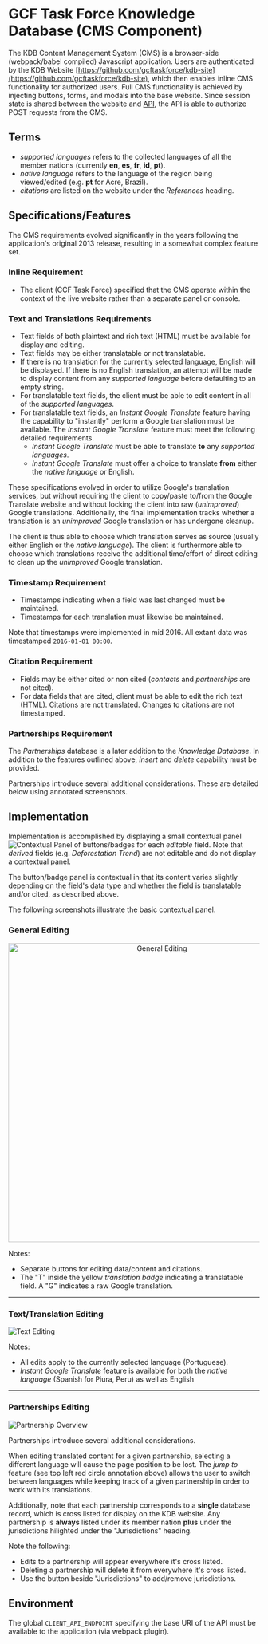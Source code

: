 # GCF Task Force Knowledge Database (CMS Component)

The KDB Content Management System (CMS) is a browser-side (webpack/babel compiled) Javascript application. Users are authenticated by the KDB Website [https://github.com/gcftaskforce/kdb-site](https://github.com/gcftaskforce/kdb-site), which then enables inline CMS functionality for authorized users. Full CMS functionality is achieved by injecting buttons, forms, and modals into the base website. Since session state is shared between the website and [API](https://github.com/gcftaskforce/kdb-api), the API is able to authorize POST requests from the CMS.

## Terms

- *supported languages* refers to the collected languages of all the member nations (currently **en**, **es**, **fr**, **id**, **pt**).
- *native language* refers to the language of the region being viewed/edited (e.g. **pt** for Acre, Brazil).
- *citations* are listed on the website under the *References* heading.

## Specifications/Features

The CMS requirements evolved significantly in the years following the application's original 2013 release, resulting in a somewhat complex feature set.

### Inline Requirement

- The client (CCF Task Force) specified that the CMS operate within the context of the live website rather than a separate panel or console.

### Text and Translations Requirements

- Text fields of both plaintext and rich text (HTML) must be available for display and editing.
- Text fields may be either translatable or not translatable.
- If there is no translation for the currently selected language, English will be displayed. If there is no English translation, an attempt will be made to display content from any *supported language* before defaulting to an empty string.
- For translatable text fields, the client must be able to edit content in all of the *supported languages*.
- For translatable text fields, an *Instant Google Translate* feature having the capability to "instantly" perform a Google translation must be available. The *Instant Google Translate* feature must meet the following detailed requirements.
  - *Instant Google Translate* must be able to translate **to** any *supported languages*.
  - *Instant Google Translate* must offer a choice to translate **from** either the *native language* or English.

These specifications evolved in order to utilize Google's translation services, but without requiring the client to copy/paste to/from the Google Translate website and without locking the client into raw (*unimproved*) Google translations. Additionally, the final implementation tracks whether a translation is an *unimproved* Google translation or has undergone cleanup.

The client is thus able to choose which translation serves as source (usually either English or the *native language*). The client is furthermore able to choose which translations receive the additional time/effort of direct editing to clean up the *unimproved* Google translation.

### Timestamp Requirement

- Timestamps indicating when a field was last changed must be maintained.
- Timestamps for each translation must likewise be maintained.

Note that timestamps were implemented in mid 2016. All extant data was timestamped `2016-01-01 00:00`.

### Citation Requirement

- Fields may be either cited or non cited (*contacts* and *partnerships* are not cited).
- For data fields that are cited, client must be able to edit the rich text (HTML). Citations are not translated. Changes to citations are not timestamped.

### Partnerships Requirement

The *Partnerships* database is a later addition to the *Knowledge Database*. In addition to the features outlined above, *insert* and *delete* capability must be provided.

Partnerships introduce several additional considerations. These are detailed below using annotated screenshots.

## Implementation

Implementation is accomplished by displaying a small contextual panel ![Contextual Panel](/public/images/screenshots/cms_contextual_panel.png) of buttons/badges for each *editable* field. Note that *derived* fields (e.g. *Deforestation Trend*) are not editable and do not display a contextual panel.

The button/badge panel is contextual in that its content varies slightly depending on the field's data type and whether the field is translatable and/or cited, as described above.

The following screenshots illustrate the basic contextual panel.

### General Editing

<p align="center">
  <img src="https://raw.githubusercontent.com/gcftaskforce/kdb-site-cms/master/public/images/screenshots/cms_base.png" alt="General Editing" width="600">
</p>

Notes:

- Separate buttons for editing data/content and citations.
- The "T" inside the yellow *translation badge* indicating a translatable field. A "G" indicates a raw Google translation.

___

### Text/Translation Editing

![Text Editing](/public/images/screenshots/cms_text.png)

Notes:

- All edits apply to the currently selected language (Portuguese).
- *Instant Google Translate* feature is available for both the *native language* (Spanish for Piura, Peru) as well as English

___

### Partnerships Editing

![Partnership Overview](/public/images/screenshots/cms_partnership_overview.png)

Partnerships introduce several additional considerations.

When editing translated content for a given partnership, selecting a different language will cause the page position to be lost. The *jump to* feature (see top left red circle annotation above) allows the user to switch between languages while keeping track of a given partnership in order to work with its translations.

Additionally, note that each partnership corresponds to a **single** database record, which is cross listed for display on the KDB website. Any partnership is **always** listed under its member nation **plus** under the jurisdictions hilighted under the "Jurisdictions" heading.

Note the following:

- Edits to a partnership will appear everywhere it's cross listed.
- Deleting a partnership will delete it from everywhere it's cross listed.
- Use the button beside "Jurisdictions" to add/remove jurisdictions.

## Environment

The global `CLIENT_API_ENDPOINT` specifying the base URI of the API must be available to the application (via webpack plugin).
